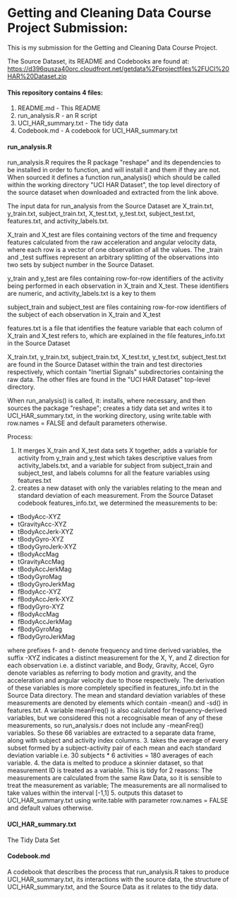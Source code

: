 # Getting and Cleaning Data Course Project Submission:

This is my submission for the Getting and Cleaning Data Course Project.

The Source Dataset, its README and Codebooks are found at: https://d396qusza40orc.cloudfront.net/getdata%2Fprojectfiles%2FUCI%20HAR%20Dataset.zip

#### This repository contains 4 files:
1. README.md - This README
2. run_analysis.R - an R script
3. UCI_HAR_summary.txt - The tidy data 
4. Codebook.md - A codebook for UCI_HAR_summary.txt

#### run_analysis.R

run_analysis.R requires the R package "reshape" and its dependencies to be installed in order to function, and will install it and them if they are not. When sourced it defines a function run_analysis() which should be called within the working directory "UCI HAR Dataset", the top level directory of the source dataset when downloaded and extracted from the link above. 

The input data for run_analysis from the Source Dataset are X_train.txt, y_train.txt, subject_train.txt, X_test.txt, y_test.txt, subject_test.txt, features.txt, and activity_labels.txt.

X_train and X_test are files containing vectors of the time and frequency features calculated from the raw acceleration and angular velocity data, where each row is a vector of one observation of all the values. The _train and _test suffixes represent an arbitrary splitting of the observations into two sets by subject number in the Source Dataset.

y_train and y_test are files containing row-for-row identifiers of the activity being performed in each observation in X_train and X_test. These identifiers are numeric, and activity_labels.txt is a key to them

subject_train and subject_test are files containing row-for-row identifiers of the subject of each observation in X_train and X_test

features.txt is a file that identifies the feature variable that each column of X_train and X_test refers to, which are explained in the file features_info.txt in the Source Dataset

X_train.txt, y_train.txt, subject_train.txt, X_test.txt, y_test.txt, subject_test.txt are found in the Source Dataset within the train and test directories respectively, which contain "Inertial Signals" subdirectories containing the raw data. The other files are found in the "UCI HAR Dataset" top-level directory.

When run_analysis() is called, it: installs, where necessary, and then sources the package "reshape"; creates a tidy data set and writes it to UCI_HAR_summary.txt, in the working directory, using write.table with row.names = FALSE and default parameters otherwise.

Process: 
1. It merges X_train and X_test data sets X together, adds a variable for activity from y_train and y_test which takes descriptive values from activity_labels.txt, and a variable for subject from subject_train and subject_test, and labels columns for all the feature variables using features.txt
2. creates a new dataset with only the variables relating to the mean and standard deviation of each measurement. From the Source Dataset codebook features_info.txt, we determined the measurements to be:
- tBodyAcc-XYZ
- tGravityAcc-XYZ
- tBodyAccJerk-XYZ
- tBodyGyro-XYZ
- tBodyGyroJerk-XYZ
- tBodyAccMag
- tGravityAccMag
- tBodyAccJerkMag
- tBodyGyroMag
- tBodyGyroJerkMag
- fBodyAcc-XYZ
- fBodyAccJerk-XYZ
- fBodyGyro-XYZ
- fBodyAccMag
- fBodyAccJerkMag
- fBodyGyroMag
- fBodyGyroJerkMag
	
where prefixes f- and t- denote frequency and time derived variables, the suffix -XYZ indicates a distinct measurement for the X, Y, and Z direction for each observation i.e. a distinct variable, and Body, Gravity, Accel, Gyro denote variables as referring to body motion and gravity, and the acceleration and angular velocity due to those respectively. The derivation of these variables is more completely specified in features_info.txt in the Source Data directory. The mean and standard deviation variables of these measurements are denoted by elements which contain -mean() and -sd() in features.txt. A variable meanFreq() is also calculated for frequency-derived variables, but we considered this not a recognisable mean of any of these measurements, so run_analysis.r does not include any -meanFreq() variables. So these 66 variables are extracted to a separate data frame, along with subject and activity index columns.
3. takes the average of every subset formed by a subject-activity pair of each mean and each standard deviation variable i.e. 30 subjects * 6 activities = 180 averages of each variable.
4. the data is melted to produce a skinnier dataset, so that measurement ID is treated as a variable. This is tidy for 2 reasons: The measurements are calculated from the same Raw Data, so it is sensible to treat the measurement as variable; The measurements are all normalised to take values within the interval [-1,1]
5. outputs this dataset to UCI_HAR_summary.txt using write.table with parameter row.names = FALSE and default values otherwise.


#### UCI_HAR_summary.txt 
The Tidy Data Set

#### Codebook.md 
A codebook that describes the process that run_analysis.R takes to produce UCI_HAR_summary.txt, its interactions with the source data, the structure of UCI_HAR_summary.txt, and the Source Data as it relates to the tidy data.
